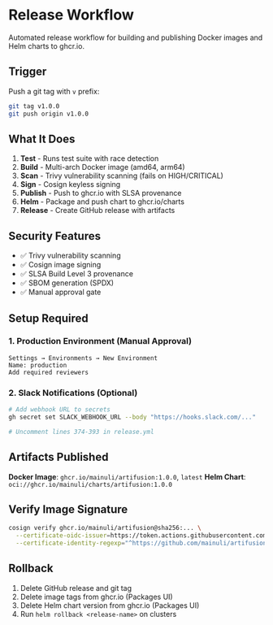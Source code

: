 # Release Workflow

Automated release workflow for building and publishing Docker images and Helm charts to ghcr.io.

## Trigger

Push a git tag with `v` prefix:
```bash
git tag v1.0.0
git push origin v1.0.0
```

## What It Does

1. **Test** - Runs test suite with race detection
2. **Build** - Multi-arch Docker image (amd64, arm64)
3. **Scan** - Trivy vulnerability scanning (fails on HIGH/CRITICAL)
4. **Sign** - Cosign keyless signing
5. **Publish** - Push to ghcr.io with SLSA provenance
6. **Helm** - Package and push chart to ghcr.io/charts
7. **Release** - Create GitHub release with artifacts

## Security Features

- ✅ Trivy vulnerability scanning
- ✅ Cosign image signing
- ✅ SLSA Build Level 3 provenance
- ✅ SBOM generation (SPDX)
- ✅ Manual approval gate

## Setup Required

### 1. Production Environment (Manual Approval)
```
Settings → Environments → New Environment
Name: production
Add required reviewers
```

### 2. Slack Notifications (Optional)
```bash
# Add webhook URL to secrets
gh secret set SLACK_WEBHOOK_URL --body "https://hooks.slack.com/..."

# Uncomment lines 374-393 in release.yml
```

## Artifacts Published

**Docker Image**: `ghcr.io/mainuli/artifusion:1.0.0`, `latest`
**Helm Chart**: `oci://ghcr.io/mainuli/charts/artifusion:1.0.0`

## Verify Image Signature

```bash
cosign verify ghcr.io/mainuli/artifusion@sha256:... \
  --certificate-oidc-issuer=https://token.actions.githubusercontent.com \
  --certificate-identity-regexp="^https://github.com/mainuli/artifusion/"
```

## Rollback

1. Delete GitHub release and git tag
2. Delete image tags from ghcr.io (Packages UI)
3. Delete Helm chart version from ghcr.io (Packages UI)
4. Run `helm rollback <release-name>` on clusters
